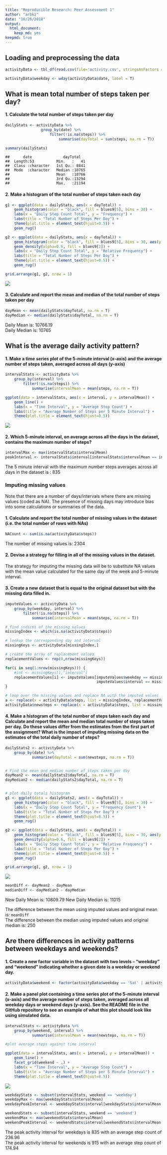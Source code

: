 ```yaml
---
title: "Reproducible Research: Peer Assessment 1"
author: "arbkz"
date: "10/26/2018"
output: 
  html_document: 
    keep_md: yes
keepmd: true
---
```




## Loading and preprocessing the data


```r
activityData <- tbl_df(read.csv(file='activity.csv', stringsAsFactors = F))

activityData$weekday <- wday(activityData$date, label = T)
```

## What is mean total number of steps taken per day?

#### 1. Calculate the total number of steps taken per day


```r
dailyStats <- activityData %>% 
                group_by(date) %>%
                    filter(!is.na(steps)) %>%
                        summarise(dayTotal = sum(steps, na.rm = T))

summary(dailyStats)
```

```
##      date              dayTotal    
##  Length:53          Min.   :   41  
##  Class :character   1st Qu.: 8841  
##  Mode  :character   Median :10765  
##                     Mean   :10766  
##                     3rd Qu.:13294  
##                     Max.   :21194
```
  

#### 2. Make a histogram of the total number of steps taken each day

```r
g1 <- ggplot(data = dailyStats, aes(x = dayTotal)) + 
    geom_histogram(color = "black", fill = blues9[5], bins = 30) + 
    labs(x = "Daily Step Count Total", y = "Frequency") +
    labs(title = "Total Number of Steps Per Day") +
    theme(plot.title = element_text(hjust=0.5)) +
    geom_rug() 

g2 <- ggplot(data = dailyStats, aes(x = dayTotal)) + 
    geom_histogram(color = "black", fill = blues9[5], bins = 30, aes(y = ..density..)) +
    geom_density(alpha=0.6, fill = blues9[2]) +
    labs(x = "Daily Step Count Total", y = "Relative Frequency") +
    labs(title = "Total Number of Steps Per Day") +
    theme(plot.title = element_text(hjust=0.5)) +
    geom_rug() 

grid.arrange(g1, g2, nrow = 1)
```

![](PA1_template_files/figure-html/total_steps_histogram-1.png)<!-- -->
  
  
#### 3. Calculate and report the mean and median of the total number of steps taken per day


```r
dayMean <- mean(dailyStats$dayTotal, na.rm = T)
dayMedian <- median(dailyStats$dayTotal, na.rm = T)
```

Daily Mean is: 10766.19  
Daily Median is: 10765
  

## What is the average daily activity pattern?

#### 1. Make a time series plot of the 5-minute interval (x-axis) and the average number of steps taken, averaged across all days (y-axis)  


```r
intervalStats <- activityData %>% 
    group_by(interval) %>%
        filter(!is.na(steps)) %>%
            summarise(intervalMean = mean(steps, na.rm = T))

ggplot(data = intervalStats, aes(x = interval, y = intervalMean)) + 
    geom_line() +
    labs(x = "Time Interval", y = "Average Step Count") +
    labs(title = "Average Number of Steps per 5 Minute Interval") +
    theme(plot.title = element_text(hjust=0.5)) 
```

![](PA1_template_files/figure-html/avg_steps_per_interval-1.png)<!-- -->
  
  
#### 2. Which 5-minute interval, on average across all the days in the dataset, contains the maximum number of steps?  


```r
intervalMax <- max(intervalStats$intervalMean)
peakInterval <- intervalStats$interval[intervalStats$intervalMean == intervalMax]
```

The 5 minute interval with the maximum number steps averages across all days in the dataset is : 835
   

### Imputing missing values

Note that there are a number of days/intervals where there are missing values (coded as NA). The presence of missing days may introduce bias into some calculations or summaries of the data.

#### 1. Calculate and report the total number of missing values in the dataset (i.e. the total number of rows with NAs)


```r
NACount <- sum(is.na(activityData$steps))
```
The number of missing values is: 2304


  
#### 2. Devise a strategy for filling in all of the missing values in the dataset. 

The strategy for imputing the missing data will be to substitute NA values with the mean value calculated for the same day of the week and 5-minute interval.
  
#### 3. Create a new dataset that is equal to the original dataset but with the missing data filled in.


```r
imputeValues <- activityData %>% 
    group_by(weekday, interval) %>%
        filter(!is.na(steps)) %>%
            summarise(intervalMean = mean(steps, na.rm = T))

# find indices of the missing values
missingIndex <- which(is.na(activityData$steps))

# lookup the corresponding day and interval
missingKeys <- activityData[missingIndex,]

# create the array of replacement values
replacementValues <- rep(0,nrow(missingKeys))

for(i in seq(1:nrow(missingKeys))) {
    #int <- missingKeys[i,"interval"]
    replacementValues[i] <- imputeValues[imputeValues$weekday == missingKeys[i,"weekday"]$weekday & 
                                         imputeValues$interval == missingKeys[i,"interval"]$interval, ]$intervalMean
}

# loop over the missing values and replace NA with the imputed values
a <- replace(x = activityData$steps, list = missingIndex, replacementValues)
activityData$newsteps <- replace(x = activityData$steps, list = missingIndex, as.integer(replacementValues))
```
  
  
#### 4. Make a histogram of the total number of steps taken each day and Calculate and report the mean and median total number of steps taken per day. Do these values differ from the estimates from the first part of the assignment? What is the impact of imputing missing data on the estimates of the total daily number of steps?


```r
dailyStats2 <- activityData %>% 
    group_by(date) %>%
            summarise(dayTotal = sum(newsteps, na.rm = T))


# Find the mean and median number of steps taken per day
dayMean2 <- mean(dailyStats2$dayTotal, na.rm = T)
dayMedian2 <- median(dailyStats2$dayTotal, na.rm = T)


# plot daily totals histogram 
g1 <- ggplot(data = dailyStats2, aes(x = dayTotal)) + 
    geom_histogram(color = "black", fill = blues9[5], bins = 30) + 
    labs(x = "Daily Step Count Total", y = "Frequency Count") +
    labs(title = "Total Number of Steps Per Day") +
    theme(plot.title = element_text(hjust=0.5)) +
    geom_rug() 

g2 <- ggplot(data = dailyStats, aes(x = dayTotal)) + 
    geom_histogram(color = "black", fill = blues9[5], bins = 30, aes(y = ..density..)) +
    geom_density(alpha=0.6, fill = blues9[2]) +
    labs(x = "Daily Step Count Total", y = "Relative Frequency") +
    labs(title = "Total Number of Steps Per Day") +
    theme(plot.title = element_text(hjust=0.5)) +
    geom_rug() 

grid.arrange(g1, g2, nrow = 1)
```

![](PA1_template_files/figure-html/new_total_steps_histogram-1.png)<!-- -->

```r
meanDiff <- dayMean2 - dayMean
medianDiff <- dayMedian2 - dayMedian
```

New Daily Mean is: 10809.79
New Daily Median is: 11015  
    
The difference between the mean using imputed values and original mean is: `meanDiff`  
The difference between the median using imputed values and original median is: 250  
  
  
   

## Are there differences in activity patterns between weekdays and weekends?

#### 1. Create a new factor variable in the dataset with two levels – “weekday” and “weekend” indicating whether a given date is a weekday or weekend day.



```r
activityData$weekend <- factor(activityData$weekday == 'Sat' | activityData$weekday == 'Sun', labels = c('weekday','weekend'))
```
  
  
#### 2. Make a panel plot containing a time series plot  of the 5-minute interval (x-axis) and the average number of steps taken, averaged across all weekday days or weekend days (y-axis). See the README file in the GitHub repository to see an example of what this plot should look like using simulated data.


```r
intervalStats <- activityData %>% 
    group_by(weekend, interval) %>%
            summarise(intervalMean = mean(newsteps, na.rm = T))

#plot average steps against time interval

ggplot(data = intervalStats, aes(x = interval, y = intervalMean)) + 
    geom_line() +
    facet_grid(weekend ~ .) +
    labs(x = "Time Interval", y = "Average Step Count") +
    labs(title = "Average Number of Steps per 5 Minute Interval") +
    theme(plot.title = element_text(hjust=0.5)) 
```

![](PA1_template_files/figure-html/avg_steps_weekdays_vs_weekends-1.png)<!-- -->

```r
weekdayStats <- subset(intervalStats, weekend == 'weekday')
weekdayMax <- max(weekdayStats$intervalMean)
weekdayPeakInterval <- weekdayStats$interval[weekdayStats$intervalMean == weekdayMax]

weekendStats <- subset(intervalStats, weekend == 'weekend')
weekendMax <- max(weekendStats$intervalMean)
weekendPeakInterval <- weekendStats$interval[weekendStats$intervalMean == weekendMax]
```


The peak activity interval for weekdays is 835 with an average step count of 236.96  
The peak activity interval for weekends is 915 with an average step count of 174.94   

